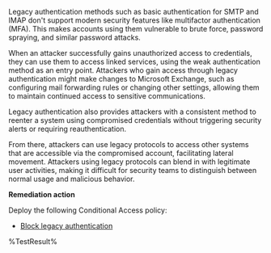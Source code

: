 Legacy authentication methods such as basic authentication for SMTP and IMAP don't support modern security features like multifactor authentication (MFA). This makes accounts using them vulnerable to brute force, password spraying, and similar password attacks. 

When an attacker successfully gains unauthorized access to credentials, they can use them to access linked services, using the weak authentication method as an entry point. Attackers who gain access through legacy authentication might make changes to Microsoft Exchange, such as configuring mail forwarding rules or changing other settings, allowing them to maintain continued access to sensitive communications. 

Legacy authentication also provides attackers with a consistent method to reenter a system using compromised credentials without triggering security alerts or requiring reauthentication. 

From there, attackers can use legacy protocols to access other systems that are accessible via the compromised account, facilitating lateral movement. Attackers using legacy protocols can blend in with legitimate user activities, making it difficult for security teams to distinguish between normal usage and malicious behavior. 

**Remediation action**

Deploy the following Conditional Access policy:

- [Block legacy authentication](https://learn.microsoft.com/entra/identity/conditional-access/policy-block-legacy-authentication)
<!--- Results --->
%TestResult%

